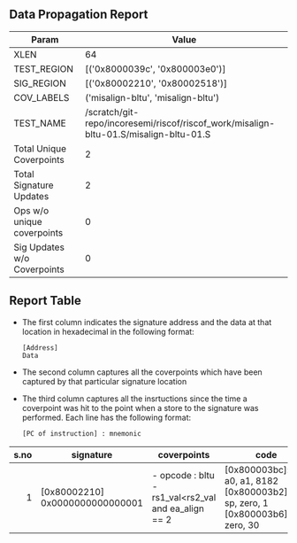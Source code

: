 
## Data Propagation Report

| Param                     | Value    |
|---------------------------|----------|
| XLEN                      | 64      |
| TEST_REGION               | [('0x8000039c', '0x800003e0')]      |
| SIG_REGION                | [('0x80002210', '0x80002518')]      |
| COV_LABELS                | ('misalign-bltu', 'misalign-bltu')      |
| TEST_NAME                 | /scratch/git-repo/incoresemi/riscof/riscof_work/misalign-bltu-01.S/misalign-bltu-01.S    |
| Total Unique Coverpoints  | 2      |
| Total Signature Updates   | 2      |
| Ops w/o unique coverpoints | 0      |
| Sig Updates w/o Coverpoints | 0    |

## Report Table

- The first column indicates the signature address and the data at that location in hexadecimal in the following format: 
  ```
  [Address]
  Data
  ```

- The second column captures all the coverpoints which have been captured by that particular signature location

- The third column captures all the insrtuctions since the time a coverpoint was
  hit to the point when a store to the signature was performed. Each line has
  the following format:
  ```
  [PC of instruction] : mnemonic
  ```

|s.no|            signature             |                         coverpoints                         |                                               code                                                |
|---:|----------------------------------|-------------------------------------------------------------|---------------------------------------------------------------------------------------------------|
|   1|[0x80002210]<br>0x0000000000000001|- opcode : bltu<br> -  rs1_val<rs2_val and ea_align == 2<br> |[0x800003bc]:bltu a0, a1, 8182<br> [0x800003b2]:addi sp, zero, 1<br> [0x800003b6]:jal zero, 30<br> |
